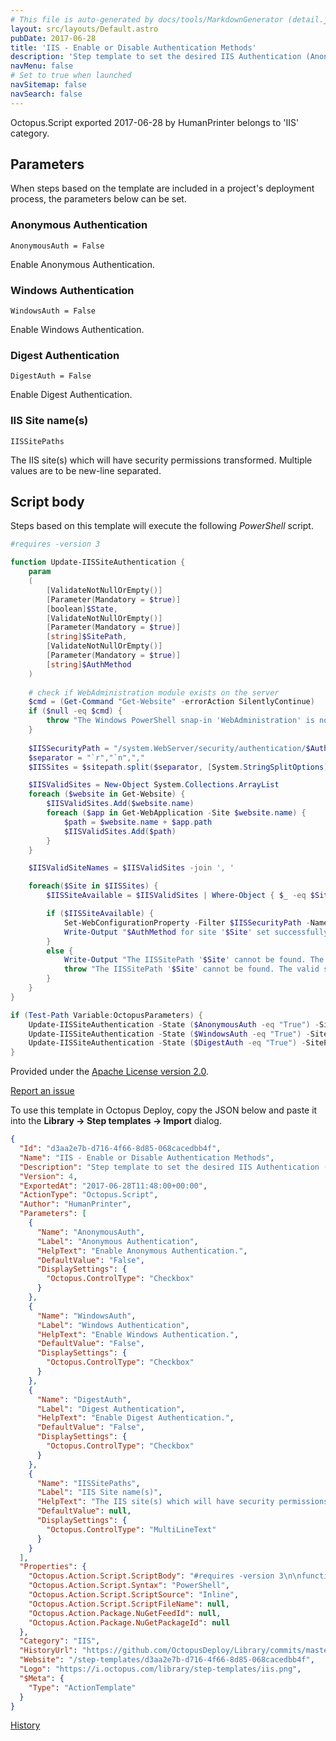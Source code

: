 ```yaml
---
# This file is auto-generated by docs/tools/MarkdownGenerator (detail.js)
layout: src/layouts/Default.astro
pubDate: 2017-06-28
title: 'IIS - Enable or Disable Authentication Methods'
description: 'Step template to set the desired IIS Authentication (Anonymous, Windows, Digest) State for IIS site(s)'
navMenu: false
# Set to true when launched
navSitemap: false
navSearch: false
---
```


Octopus.Script exported 2017-06-28 by HumanPrinter belongs to 'IIS' category.

## Parameters

When steps based on the template are included in a project's deployment process, the parameters below can be set.


<div class="param">

### Anonymous Authentication

`AnonymousAuth = False`

Enable Anonymous Authentication.

</div>
        
<div class="param">

### Windows Authentication

`WindowsAuth = False`

Enable Windows Authentication.

</div>
        
<div class="param">

### Digest Authentication

`DigestAuth = False`

Enable Digest Authentication.

</div>
        
<div class="param">

### IIS Site name(s)

`IISSitePaths`

The IIS site(s) which will have security permissions transformed. Multiple values are to be new-line separated.

</div>
        

## Script body

Steps based on this template will execute the following *PowerShell* script.

```powershell
#requires -version 3

function Update-IISSiteAuthentication {
    param
    (
        [ValidateNotNullOrEmpty()]
        [Parameter(Mandatory = $true)]
        [boolean]$State,
        [ValidateNotNullOrEmpty()]
        [Parameter(Mandatory = $true)]
        [string]$SitePath,
        [ValidateNotNullOrEmpty()]
        [Parameter(Mandatory = $true)]
        [string]$AuthMethod
    )
    
    # check if WebAdministration module exists on the server
    $cmd = (Get-Command "Get-Website" -errorAction SilentlyContinue)
    if ($null -eq $cmd) {
        throw "The Windows PowerShell snap-in 'WebAdministration' is not installed on this server. Details can be found at https://technet.microsoft.com/en-us/library/ee790599.aspx."
    }
    
    $IISSecurityPath = "/system.WebServer/security/authentication/$AuthMethod"
    $separator = "`r","`n",","
    $IISSites = $sitepath.split($separator, [System.StringSplitOptions]::RemoveEmptyEntries).Trim(' ')

    $IISValidSites = New-Object System.Collections.ArrayList
	foreach ($website in Get-Website) {
        $IISValidSites.Add($website.name)
        foreach ($app in Get-WebApplication -Site $website.name) {
			$path = $website.name + $app.path
			$IISValidSites.Add($path)
		}
	}

    $IISValidSiteNames = $IISValidSites -join ', '

    foreach($Site in $IISSites) {
        $IISSiteAvailable = $IISValidSites | Where-Object { $_ -eq $Site }

        if ($IISSiteAvailable) {
            Set-WebConfigurationProperty -Filter $IISSecurityPath -Name Enabled -Value $State -PSPath IIS:\\ -Location $Site
            Write-Output "$AuthMethod for site '$Site' set successfully to '$State'."
        }
        else {
            Write-Output "The IISSitePath '$Site' cannot be found. The valid sites are $IISValidSiteNames"
            throw "The IISSitePath '$Site' cannot be found. The valid sites are $IISValidSiteNames"
        }
    }
}

if (Test-Path Variable:OctopusParameters) {
    Update-IISSiteAuthentication -State ($AnonymousAuth -eq "True") -SitePath $IISSitePaths -AuthMethod "AnonymousAuthentication"
    Update-IISSiteAuthentication -State ($WindowsAuth -eq "True") -SitePath $IISSitePaths -AuthMethod "WindowsAuthentication"
    Update-IISSiteAuthentication -State ($DigestAuth -eq "True") -SitePath $IISSitePaths -AuthMethod "DigestAuthentication"
}
```

Provided under the [Apache License version 2.0](https://github.com/OctopusDeploy/Library/blob/master/LICENSE.txt).

[Report an issue](https://github.com/OctopusDeploy/Library/issues/new?assignees=&labels=&projects=&template=bug-report.yml&title=Issue%20with%20IIS%20-%20Enable%20or%20Disable%20Authentication%20Methods&step-template=IIS%20-%20Enable%20or%20Disable%20Authentication%20Methods)

<div class="get-json">

To use this template in Octopus Deploy, copy the JSON below and paste it into the **Library → Step templates → Import** dialog.

```json
{
  "Id": "d3aa2e7b-d716-4f66-8d85-068cacedbb4f",
  "Name": "IIS - Enable or Disable Authentication Methods",
  "Description": "Step template to set the desired IIS Authentication (Anonymous, Windows, Digest) State for IIS site(s)",
  "Version": 4,
  "ExportedAt": "2017-06-28T11:48:00+00:00",
  "ActionType": "Octopus.Script",
  "Author": "HumanPrinter",
  "Parameters": [
    {
      "Name": "AnonymousAuth",
      "Label": "Anonymous Authentication",
      "HelpText": "Enable Anonymous Authentication.",
      "DefaultValue": "False",
      "DisplaySettings": {
        "Octopus.ControlType": "Checkbox"
      }
    },
    {
      "Name": "WindowsAuth",
      "Label": "Windows Authentication",
      "HelpText": "Enable Windows Authentication.",
      "DefaultValue": "False",
      "DisplaySettings": {
        "Octopus.ControlType": "Checkbox"
      }
    },
    {
      "Name": "DigestAuth",
      "Label": "Digest Authentication",
      "HelpText": "Enable Digest Authentication.",
      "DefaultValue": "False",
      "DisplaySettings": {
        "Octopus.ControlType": "Checkbox"
      }
    },
    {
      "Name": "IISSitePaths",
      "Label": "IIS Site name(s)",
      "HelpText": "The IIS site(s) which will have security permissions transformed. Multiple values are to be new-line separated.",
      "DefaultValue": null,
      "DisplaySettings": {
        "Octopus.ControlType": "MultiLineText"
      }
    }
  ],
  "Properties": {
    "Octopus.Action.Script.ScriptBody": "#requires -version 3\n\nfunction Update-IISSiteAuthentication {\n    param\n    (\n        [ValidateNotNullOrEmpty()]\n        [Parameter(Mandatory = $true)]\n        [boolean]$State,\n        [ValidateNotNullOrEmpty()]\n        [Parameter(Mandatory = $true)]\n        [string]$SitePath,\n        [ValidateNotNullOrEmpty()]\n        [Parameter(Mandatory = $true)]\n        [string]$AuthMethod\n    )\n    \n    # check if WebAdministration module exists on the server\n    $cmd = (Get-Command \"Get-Website\" -errorAction SilentlyContinue)\n    if ($null -eq $cmd) {\n        throw \"The Windows PowerShell snap-in 'WebAdministration' is not installed on this server. Details can be found at https://technet.microsoft.com/en-us/library/ee790599.aspx.\"\n    }\n    \n    $IISSecurityPath = \"/system.WebServer/security/authentication/$AuthMethod\"\n    $separator = \"`r\",\"`n\",\",\"\n    $IISSites = $sitepath.split($separator, [System.StringSplitOptions]::RemoveEmptyEntries).Trim(' ')\n\n    $IISValidSites = New-Object System.Collections.ArrayList\n\tforeach ($website in Get-Website) {\n        $IISValidSites.Add($website.name)\n        foreach ($app in Get-WebApplication -Site $website.name) {\n\t\t\t$path = $website.name + $app.path\n\t\t\t$IISValidSites.Add($path)\n\t\t}\n\t}\n\n    $IISValidSiteNames = $IISValidSites -join ', '\n\n    foreach($Site in $IISSites) {\n        $IISSiteAvailable = $IISValidSites | Where-Object { $_ -eq $Site }\n\n        if ($IISSiteAvailable) {\n            Set-WebConfigurationProperty -Filter $IISSecurityPath -Name Enabled -Value $State -PSPath IIS:\\\\ -Location $Site\n            Write-Output \"$AuthMethod for site '$Site' set successfully to '$State'.\"\n        }\n        else {\n            Write-Output \"The IISSitePath '$Site' cannot be found. The valid sites are $IISValidSiteNames\"\n            throw \"The IISSitePath '$Site' cannot be found. The valid sites are $IISValidSiteNames\"\n        }\n    }\n}\n\nif (Test-Path Variable:OctopusParameters) {\n    Update-IISSiteAuthentication -State ($AnonymousAuth -eq \"True\") -SitePath $IISSitePaths -AuthMethod \"AnonymousAuthentication\"\n    Update-IISSiteAuthentication -State ($WindowsAuth -eq \"True\") -SitePath $IISSitePaths -AuthMethod \"WindowsAuthentication\"\n    Update-IISSiteAuthentication -State ($DigestAuth -eq \"True\") -SitePath $IISSitePaths -AuthMethod \"DigestAuthentication\"\n}",
    "Octopus.Action.Script.Syntax": "PowerShell",
    "Octopus.Action.Script.ScriptSource": "Inline",
    "Octopus.Action.Script.ScriptFileName": null,
    "Octopus.Action.Package.NuGetFeedId": null,
    "Octopus.Action.Package.NuGetPackageId": null
  },
  "Category": "IIS",
  "HistoryUrl": "https://github.com/OctopusDeploy/Library/commits/master/step-templates//opt/buildagent/work/75443764cd38076d/step-templates/iis-set-authentication.steptemplate.json",
  "Website": "/step-templates/d3aa2e7b-d716-4f66-8d85-068cacedbb4f",
  "Logo": "https://i.octopus.com/library/step-templates/iis.png",
  "$Meta": {
    "Type": "ActionTemplate"
  }
}
```

[History](https://github.com/OctopusDeploy/Library/commits/master/step-templates/https://github.com/OctopusDeploy/Library/commits/master/step-templates//opt/buildagent/work/75443764cd38076d/step-templates/iis-set-authentication.steptemplate.json)

</div>
